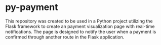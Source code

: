 # py-payment

This repository was created to be used in a Python project utilizing the Flask framework to create an payment visualization page with real-time notifications. The page is designed to notify the user when a payment is confirmed through another route in the Flask application.